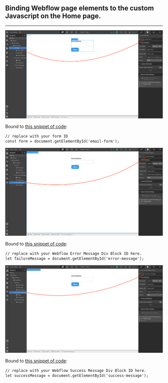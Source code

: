 ## Binding Webflow page elements to the custom Javascript on the Home page.

<hr>

<img src='assets/home_page_01.png' width='800px'>

Bound to <a href="https://github.com/NoCodeQuest/Email-Confirmations/blob/main/home_page.js#L9">this snippet of code</a>:

```
// replace with your form ID
const form = document.getElementById('email-form');
```  

<img src='assets/home_page_02.png' width='800px'>

Bound to <a href="https://github.com/NoCodeQuest/Email-Confirmations/blob/main/home_page.js#L12">this snippet of code</a>:

```
// replace with your Webflow Error Message Div Block ID here.
let failureMessage = document.getElementById('error-message');
```

<img src='assets/home_page_03.png' width='800px'>

Bound to <a href="https://github.com/NoCodeQuest/Email-Confirmations/blob/main/home_page.js#L15">this snippet of code</a>:

```
// replace with your Webflow Success Message Div Block ID here.
let successMessage = document.getElementById('success-message');
```

